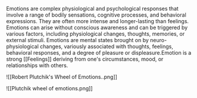 Emotions are complex physiological and psychological responses that involve a range of bodily sensations, cognitive processes, and behavioral expressions. They are often more intense and longer-lasting than feelings. Emotions can arise without conscious awareness and can be triggered by various factors, including physiological changes, thoughts, memories, or external stimuli.
Emotions are mental states brought on by neuro-physiological changes, variously associated with thoughts, feelings, behavioral responses, and a degree of pleasure or displeasure.Emotion is a strong [[Feelings]] deriving from one's circumstances, mood, or relationships with others.

![[Robert Plutchik's Wheel of Emotions..png]]

![[Plutchik wheel of emotions.png]]